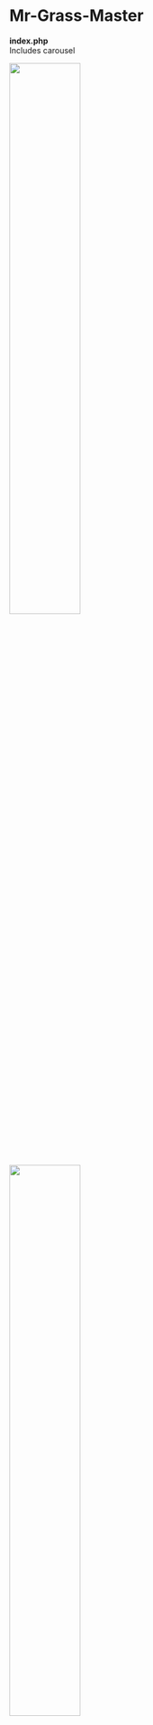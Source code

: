 # Mr-Grass-Master

<b>index.php</b>  <br>
Includes carousel  

<img src="https://github.com/james126/Mr-Grass-Master/blob/master/screenshots/index1.jpg" width="50%" height="50%">
<img src="https://github.com/james126/Mr-Grass-Master/blob/master/screenshots/index2.jpg" width="50%" height="50%">
<img src="https://github.com/james126/Mr-Grass-Master/blob/master/screenshots/index3.jpg" width="50%" height="50%">

---
services.php  

<img src="https://github.com/james126/Mr-Grass-Master/blob/master/screenshots/services.jpg" width="50%" height="50%">  

---  
about.php

<img src="https://github.com/james126/Mr-Grass-Master/blob/master/screenshots/about.png" width="50%" height="50%">  

---   
contact.php  <br>
Validates user input 

<img src="https://github.com/james126/Mr-Grass-Master/blob/master/screenshots/contact.png" width="50%" height="50%">  

---
submitted.php   <br>
Emails user data to client  

<img src="https://github.com/james126/Mr-Grass-Master/blob/master/screenshots/submitted.png" width="50%" height="50%">  
